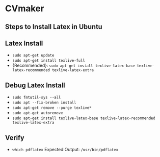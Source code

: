 # CVmaker

## Steps to Install Latex in Ubuntu

## Latex Install
- `sudo apt-get update`
- `sudo apt-get install texlive-full`
- {Recommended}: `sudo apt-get install texlive-latex-base texlive-latex-recommended texlive-latex-extra`

## Debug Latex Install
- `sudo fmtutil-sys --all`
- `sudo apt --fix-broken install`
- `sudo apt-get remove --purge texlive*`
- `sudo apt-get autoremove`
- `sudo apt-get install texlive-latex-base texlive-latex-recommended texlive-latex-extra`

## Verify
- `which pdflatex` Expected Output: `/usr/bin/pdflatex`